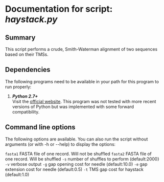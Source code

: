 <!--General layout and various text copied from https://github.com/SaierLaboratory/TCDBtools/blob/master/manuals/famXpander.md-->

# Documentation for script: _haystack.py_

## Summary
This script performs a crude, Smith-Waterman alignment of two sequences based on their TMSs.

## Dependencies
The following programs need to be available in your path for this program to run properly:

1. **_Python 2.7+_**  
Visit the [official website](https://www.python.org/). 
This program was not tested with more recent versions of Python but was implemented with some forward compatibility.

## Command line options
The following options are available. 
You can also run the script without arguments (or with -h or --help) to display the options:

`fasta1` FASTA file of one record. Will not be shuffled
`fasta2` FASTA file of one record. Will be shuffled
`-s` number of shuffles to perform (default:2000}
`-v` verbose output
`-g` gap opening cost for needle (default:10.0)
`-e` gap extension cost for needle (default:0.5)
`-t` TMS gap cost for haystack (default:1.0)
